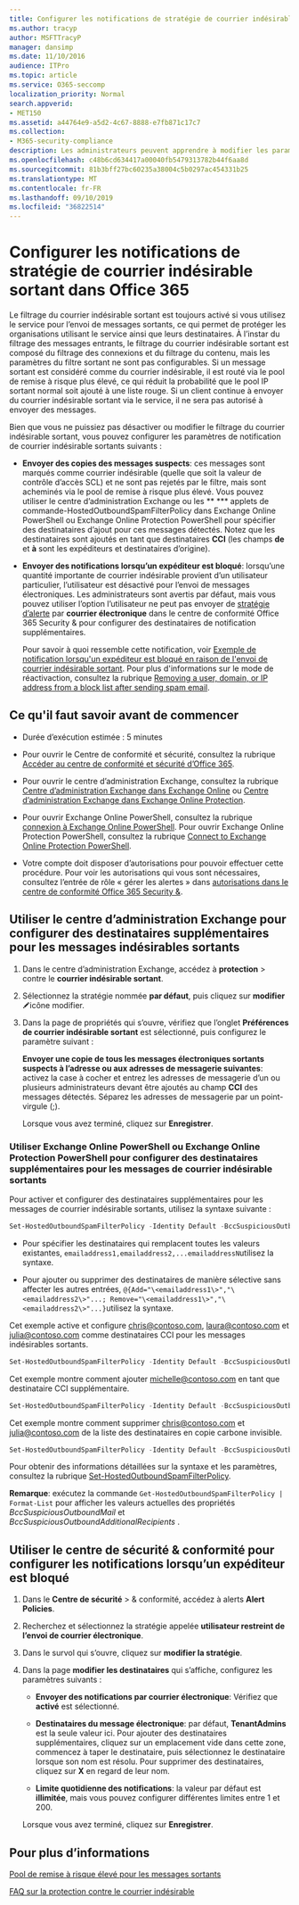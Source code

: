 ```yaml
---
title: Configurer les notifications de stratégie de courrier indésirable sortant dans Office 365
ms.author: tracyp
author: MSFTTracyP
manager: dansimp
ms.date: 11/10/2016
audience: ITPro
ms.topic: article
ms.service: O365-seccomp
localization_priority: Normal
search.appverid:
- MET150
ms.assetid: a44764e9-a5d2-4c67-8888-e7fb871c17c7
ms.collection:
- M365-security-compliance
description: Les administrateurs peuvent apprendre à modifier les paramètres de notification pour les détections de courrier indésirable sortant dans Office 365.
ms.openlocfilehash: c48b6cd634417a00040fb5479313782b44f6aa8d
ms.sourcegitcommit: 81b3bff27bc60235a38004c5b0297ac454331b25
ms.translationtype: MT
ms.contentlocale: fr-FR
ms.lasthandoff: 09/10/2019
ms.locfileid: "36822514"
---
```

# <a name="configure-outbound-spam-policy-notifications-in-office-365"></a>Configurer les notifications de stratégie de courrier indésirable sortant dans Office 365

Le filtrage du courrier indésirable sortant est toujours activé si vous utilisez le service pour l’envoi de messages sortants, ce qui permet de protéger les organisations utilisant le service ainsi que leurs destinataires. À l’instar du filtrage des messages entrants, le filtrage du courrier indésirable sortant est composé du filtrage des connexions et du filtrage du contenu, mais les paramètres du filtre sortant ne sont pas configurables. Si un message sortant est considéré comme du courrier indésirable, il est routé via le pool de remise à risque plus élevé, ce qui réduit la probabilité que le pool IP sortant normal soit ajouté à une liste rouge. Si un client continue à envoyer du courrier indésirable sortant via le service, il ne sera pas autorisé à envoyer des messages.

Bien que vous ne puissiez pas désactiver ou modifier le filtrage du courrier indésirable sortant, vous pouvez configurer les paramètres de notification de courrier indésirable sortants suivants :

- **Envoyer des copies des messages suspects**: ces messages sont marqués comme courrier indésirable (quelle que soit la valeur de contrôle d’accès SCL) et ne sont pas rejetés par le filtre, mais sont acheminés via le pool de remise à risque plus élevé. Vous pouvez utiliser le centre d’administration Exchange ou les ** \*** applets de commande-HostedOutboundSpamFilterPolicy dans Exchange Online PowerShell ou Exchange Online Protection PowerShell pour spécifier des destinataires d’ajout pour ces messages détectés. Notez que les destinataires sont ajoutés en tant que destinataires **CCI** (les champs **de** et **à** sont les expéditeurs et destinataires d’origine).

- **Envoyer des notifications lorsqu’un expéditeur est bloqué**: lorsqu’une quantité importante de courrier indésirable provient d’un utilisateur particulier, l’utilisateur est désactivé pour l’envoi de messages électroniques. Les administrateurs sont avertis par défaut, mais vous pouvez utiliser l’option l’utilisateur ne peut pas envoyer de [stratégie d’alerte](alert-policies.md) par **courrier électronique** dans le centre de conformité Office 365 Security & pour configurer des destinataires de notification supplémentaires.

  Pour savoir à quoi ressemble cette notification, voir [Exemple de notification lorsqu'un expéditeur est bloqué en raison de l'envoi de courrier indésirable sortant](sample-notification-when-a-sender-is-blocked-sending-outbound-spam.md). Pour plus d'informations sur le mode de réactivaction, consultez la rubrique [Removing a user, domain, or IP address from a block list after sending spam email](http://technet.microsoft.com/library/712cfcc1-31e8-4e51-8561-b64258a8f1e5.aspx).

## <a name="what-do-you-need-to-know-before-you-begin"></a>Ce qu'il faut savoir avant de commencer

- Durée d’exécution estimée : 5 minutes

- Pour ouvrir le Centre de conformité et sécurité, consultez la rubrique [Accéder au centre de conformité et sécurité d’Office 365](go-to-the-securitycompliance-center.md).

- Pour ouvrir le centre d’administration Exchange, consultez la rubrique [Centre d’administration Exchange dans Exchange Online](https://docs.microsoft.com/Exchange/exchange-admin-center) ou [Centre d’administration Exchange dans Exchange Online Protection](exchange-admin-center-in-exchange-online-protection-eop.md).

- Pour ouvrir Exchange Online PowerShell, consultez la rubrique [connexion à Exchange Online PowerShell](https://docs.microsoft.com/powershell/exchange/exchange-online/connect-to-exchange-online-powershell/connect-to-exchange-online-powershell). Pour ouvrir Exchange Online Protection PowerShell, consultez la rubrique [Connect to Exchange Online Protection PowerShell](https://docs.microsoft.com/powershell/exchange/exchange-eop/exchange-online-protection-powershell).

- Votre compte doit disposer d’autorisations pour pouvoir effectuer cette procédure. Pour voir les autorisations qui vous sont nécessaires, consultez l’entrée de rôle « gérer les alertes » dans [autorisations dans le centre de conformité Office 365 Security &](permissions-in-the-security-and-compliance-center.md).

## <a name="use-the-eac-to-configure-additional-recipients-for-outbound-spam-messages"></a>Utiliser le centre d’administration Exchange pour configurer des destinataires supplémentaires pour les messages indésirables sortants

1. Dans le centre d’administration Exchange, accédez à **protection** \> contre le **courrier indésirable sortant**.

2. Sélectionnez la stratégie nommée **par défaut**, puis cliquez sur **modifier** ![l'](media/ITPro-EAC-EditIcon.png)icône modifier.

3. Dans la page de propriétés qui s’ouvre, vérifiez que l’onglet **Préférences de courrier indésirable sortant** est sélectionné, puis configurez le paramètre suivant :

   **Envoyer une copie de tous les messages électroniques sortants suspects à l’adresse ou aux adresses de messagerie suivantes**: activez la case à cocher et entrez les adresses de messagerie d’un ou plusieurs administrateurs devant être ajoutés au champ **CCI** des messages détectés. Séparez les adresses de messagerie par un point-virgule (;).

   Lorsque vous avez terminé, cliquez sur **Enregistrer**.

### <a name="use-exchange-online-powershell-or-exchange-online-protection-powershell-to-configure-additional-recipients-for-outbound-spam-messages"></a>Utiliser Exchange Online PowerShell ou Exchange Online Protection PowerShell pour configurer des destinataires supplémentaires pour les messages de courrier indésirable sortants

Pour activer et configurer des destinataires supplémentaires pour les messages de courrier indésirable sortants, utilisez la syntaxe suivante :

```PowerShell
Set-HostedOutboundSpamFilterPolicy -Identity Default -BccSuspiciousOutboundMail $true -BccSuspiciousOutboundAdditionalRecipients <recipients>
```

- Pour spécifier les destinataires qui remplacent toutes les valeurs existantes, `emailaddress1,emailaddress2,...emailaddressN`utilisez la syntaxe.

- Pour ajouter ou supprimer des destinataires de manière sélective sans affecter les autres entrées, `@{Add="\<emailaddress1\>","\<emailaddress2\>"...; Remove="\<emailaddress1\>","\<emailaddress2\>"...}`utilisez la syntaxe.

Cet exemple active et configure chris@contoso.com, laura@contoso.com et julia@contoso.com comme destinataires CCI pour les messages indésirables sortants.

```PowerShell
Set-HostedOutboundSpamFilterPolicy -Identity Default -BccSuspiciousOutboundMail $true -BccSuspiciousOutboundAdditionalRecipients chris@contoso.com,laura@contoso.com,julia@contoso.com
```

Cet exemple montre comment ajouter michelle@contoso.com en tant que destinataire CCI supplémentaire.

```PowerShell
Set-HostedOutboundSpamFilterPolicy -Identity Default -BccSuspiciousOutboundAdditionalRecipients @{Add=michelle@contoso.com}
```

Cet exemple montre comment supprimer chris@contoso.com et julia@contoso.com de la liste des destinataires en copie carbone invisible.

```PowerShell
Set-HostedOutboundSpamFilterPolicy -Identity Default -BccSuspiciousOutboundAdditionalRecipients @{Remove='chris@contoso.com','julia@contoso.com'}
```

Pour obtenir des informations détaillées sur la syntaxe et les paramètres, consultez la rubrique [Set-HostedOutboundSpamFilterPolicy](https://docs.microsoft.com/powershell/module/exchange/antispam-antimalware/set-hostedoutboundspamfilterpolicy).

**Remarque**: exécutez la commande `Get-HostedOutboundSpamFilterPolicy | Format-List` pour afficher les valeurs actuelles des propriétés *BccSuspiciousOutboundMail* et *BccSuspiciousOutboundAdditionalRecipients* .

## <a name="use-the-security--compliance-center-to-configure-notifications-when-a-sender-is-blocked"></a>Utiliser le centre de sécurité & conformité pour configurer les notifications lorsqu’un expéditeur est bloqué

1. Dans le **Centre de sécurité** \> & conformité, accédez à alerts **Alert Policies**.

2. Recherchez et sélectionnez la stratégie appelée **utilisateur restreint de l’envoi de courrier électronique**.

3. Dans le survol qui s’ouvre, cliquez sur **modifier la stratégie**.

4. Dans la page **modifier les destinataires** qui s’affiche, configurez les paramètres suivants :

   - **Envoyer des notifications par courrier électronique**: Vérifiez que **activé** est sélectionné.

   - **Destinataires du message électronique**: par défaut, **TenantAdmins** est la seule valeur ici. Pour ajouter des destinataires supplémentaires, cliquez sur un emplacement vide dans cette zone, commencez à taper le destinataire, puis sélectionnez le destinataire lorsque son nom est résolu. Pour supprimer des destinataires, cliquez sur **X** en regard de leur nom.

   - **Limite quotidienne des notifications**: la valeur par défaut est **illimitée**, mais vous pouvez configurer différentes limites entre 1 et 200.

   Lorsque vous avez terminé, cliquez sur **Enregistrer**.

## <a name="for-more-information"></a>Pour plus d’informations

[Pool de remise à risque élevé pour les messages sortants](high-risk-delivery-pool-for-outbound-messages.md)

[FAQ sur la protection contre le courrier indésirable](anti-spam-protection-faq.md)
